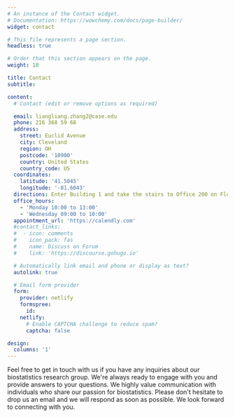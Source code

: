 ```yaml
---
# An instance of the Contact widget.
# Documentation: https://wowchemy.com/docs/page-builder/
widget: contact

# This file represents a page section.
headless: true

# Order that this section appears on the page.
weight: 10

title: Contact
subtitle:

content:
  # Contact (edit or remove options as required)

  email: liangliang.zhang2@case.edu
  phone: 216 368 59 68
  address:
    street: Euclid Avenue
    city: Cleveland
    region: OH
    postcode: '10900'
    country: United States
    country_code: US
  coordinates:
    latitude: '41.5045'
    longitude: '-81.6043'
  directions: Enter Building 1 and take the stairs to Office 200 on Floor 2
  office_hours:
    - 'Monday 10:00 to 13:00'
    - 'Wednesday 09:00 to 10:00'
  appointment_url: 'https://calendly.com'
  #contact_links:
  #  - icon: comments
  #    icon_pack: fas
  #    name: Discuss on Forum
  #    link: 'https://discourse.gohugo.io'

  # Automatically link email and phone or display as text?
  autolink: true

  # Email form provider
  form:
    provider: netlify
    formspree:
      id:
    netlify:
      # Enable CAPTCHA challenge to reduce spam?
      captcha: false

design:
  columns: '1'
---
```


Feel free to get in touch with us if you have any inquiries about our biostatistics research group. We're always ready to engage with you and provide answers to your questions. We highly value communication with individuals who share our passion for biostatistics. Please don't hesitate to drop us an email and we will respond as soon as possible. We look forward to connecting with you.
